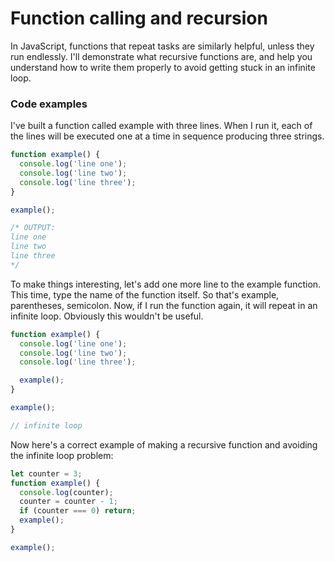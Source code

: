 # Function calling and recursion
In JavaScript, functions that repeat tasks are similarly helpful, unless they run endlessly. I'll demonstrate what recursive functions are, and help you understand how to write them properly to avoid getting stuck in an infinite loop. 


### Code examples
I've built a function called example with three lines. When I run it, each of the lines will be executed one at a time in sequence producing three strings.
```javascript
function example() {
  console.log('line one');
  console.log('line two');
  console.log('line three');
}

example();

/* OUTPUT:
line one
line two
line three
*/
```

To make things interesting, let's add one more line to the example function. This time, type the name of the function itself. So that's example, parentheses, semicolon. Now, if I run the function again, it will repeat in an infinite loop. Obviously this wouldn't be useful.
```javascript
function example() {
  console.log('line one');
  console.log('line two');
  console.log('line three');

  example();
}

example();

// infinite loop
```

Now here's a correct example of making a recursive function and avoiding the infinite loop problem:
```javascript
let counter = 3;
function example() {
  console.log(counter);
  counter = counter - 1;
  if (counter === 0) return;
  example();
}

example();
```
